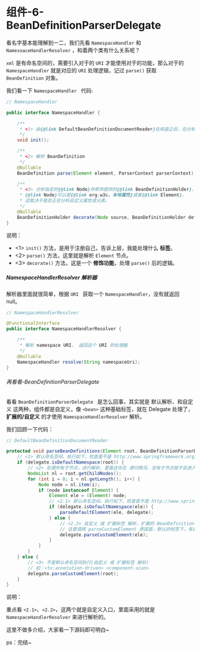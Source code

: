 # 组件-6-BeanDefinitionParserDelegate

看名字基本能理解到一二，我们先看 `NamespaceHandler` 和 `NamesoaceHandlerResolver` ，和着两个类有什么关系呢？

`xml` 是有命名空间的，需要引入对于的 `URI` 才能使用对于的功能，那么对于的 `NamespaceHandler` 就是对应的 `URI` 处理逻辑，记过 `parse()` 获取 `BeanDefinition` 对象。

我们看一下 `NamespaceHandler ` 代码: 

```java
// NamespaceHandler

public interface NamespaceHandler {

	/**
	 * <1> 由{@link DefaultBeanDefinitionDocumentReader}在构造之后，在分析任何自定义元素，之前调用。
	 */
	void init();

	/**
	 * <2> 解析 BeanDefinition
	 */
	@Nullable
	BeanDefinition parse(Element element, ParserContext parserContext);

	/**
	 * <3> 分析指定的{@link Node}并修饰提供的{@link BeanDefinitionHolder}，返回修饰的定义。
	 * {@link Node}可以是{@link org.w3c。本地属性}或者{@link Element}，
	 * 这取决于是否正在分析自定义属性或元素。
	 */
	@Nullable
	BeanDefinitionHolder decorate(Node source, BeanDefinitionHolder definition, ParserContext parserContext);
}
```

说明：

- <1> `init()` 方法，是用于注册自己，告诉上层，我能处理什么 **标签**。
- <2> `parse()` 方法，这里就是解析 `Element` 节点。
- <3> `decorate()` 方法，这是一个 **修饰功能**，处理 `parse()` 后的逻辑。



##### NamespaceHandlerResolver 解析器

解析器里面就很简单，根据 `URI ` 获取一个 `NamespaceHandler`，没有就返回 null。

```java
// NamespaceHandlerResolver

@FunctionalInterface
public interface NamespaceHandlerResolver {

	/**
	 * 解析 namespace URI， 返回这个 URI 的处理器
	 */
	@Nullable
	NamespaceHandler resolve(String namespaceUri);
}
```



###### 再看看-BeanDefinitionParserDelegate 

看看  `BeanDefinitionParserDelegate ` 是怎么回事，其实就是 默认解析、和自定义 这两种，组件都是自定义，像 `<bean>` 这种基础标签，就在 Delegate 处理了，**扩展的/自定义**  的才使用 `NamespaceHandlerResolver` 解析。

我们回顾一下代码：

```java
// DefaultBeanDefinitionDocumentReader

protected void parseBeanDefinitions(Element root, BeanDefinitionParserDelegate delegate) {
	// <1> 默认命名空间，执行如下，检查是不是 http://www.springframework.org/schema/beans，下的标签
	if (delegate.isDefaultNamespace(root)) {
		// <2> 处理所有子节点，进行解析，里面还存在 递归情况，没有子节点就不会进入 for，一般root节点会有的
		NodeList nl = root.getChildNodes();
		for (int i = 0; i < nl.getLength(); i++) {
			Node node = nl.item(i);
			if (node instanceof Element) {
				Element ele = (Element) node;
				// <2.1> 默认命名空间，执行如下，检查是不是 http://www.springframework.org/schema/beans，下的标签
				if (delegate.isDefaultNamespace(ele)) {
					parseDefaultElement(ele, delegate);
				} else {
					// <2.2> 自定义 或 扩展标签 解析，扩展的 BeanDefinition 解析全在里面了
					// 这里调用 parseCustomElement 原因是，默认的标签下，有自定义标签情况
					delegate.parseCustomElement(ele);
				}
			}
		}
	} else {
		// <3> 不是默认命名空间执行(自定义 或 扩展标签 解析)
		// 如：<tx:annotation-driven> <component-scan>
		delegate.parseCustomElement(root);
	}
}
```

说明：

重点看 `<2.1>`、`<2.2>`，这两个就是自定义入口，里面采用的就是 `NamespaceHandlerResolver` 来进行解析的。

这里不做多介绍，大家看一下源码即可明白~





ps：完结~



